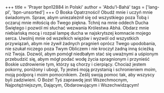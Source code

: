 +++
title = 'Prayer bpn12884 in Polski'
author = 'Abdu'l-Bahá'
tags = ['lang-pl', 'bpn-unsorted']
+++
O Boska Opatrzności! Obudź mnie i uczyń mnie świadomym. Spraw, abym uniezależnił się od wszystkiego poza Tobą i oczaruj mnie miłością do Twego piękna. Tchnij na mnie oddech Ducha Świętego i pozwól mi słuchać wezwania Królestwa Abhá. Obdarz mnie niebiańską mocą i rozpal lampę ducha w najskrytszej komnacie mojego serca. Uwolnij mnie od wszelkich więzów i wyzwól od wszystkich przywiązań, abym nie żywił żadnych pragnień oprócz Twego upodobania, nie szukał niczego poza Twym Obliczem i nie kroczył żadną inną ścieżką niż Twoja. Dozwól, abym pomógł niedbałym stać się uważnymi a uśpionym przebudzić się, abym mógł podać wodę życia spragnionym i przynieść Boskie uzdrowienie tym, którzy są chorzy i cierpiący.
Chociaż jestem pokorny, poniżony i ubogi, Ty jesteś moją przystanią i schronieniem moim, moją podporą i moim pomocnikiem. Ześlij swoją pomoc tak, aby wszyscy byli zadziwieni. O Boże! Tyś zaprawdę jest Wszechmocnym, Najpotężniejszym, Dającym, Obdarowującym i Wszechwidzącym!
